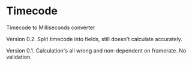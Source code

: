 Timecode
========

Timecode to Milliseconds converter

Version 0.2. Split timecode into fields, still doesn't calculate accurately.

Version 0.1. Calculation's all wrong and non-dependent on framerate. No validation.

